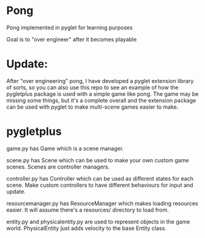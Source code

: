 # Pong
Pong implemented in pyglet for learning purposes

Goal is to "over engineer" after it becomes playable

# Update:
After "over engineering" pong, I have developed a pyglet
extension library of sorts, so you can also use this repo
to see an example of how the pygletplus package is used with
a simple game like pong.  The game may be missing some things,
but it's a complete overall and the extension package can be used
with pyglet to make multi-scene games easier to make.

# pygletplus
game.py has Game which is a scene manager.

scene.py has Scene which can be used to make your own custom
game scenes.  Scenes are controller managers.

controller.py has Controller which can be used as different states
for each scene.  Make custom controllers to have different
behaviours for input and update.

resourcemanager.py has ResourceManager which makes loading
resources easier.  It will assume there's a resources/ directory
to load from.

entity.py and physicalentity.py are used to represent objects
in the game world.  PhysicalEntity just adds velocity to the
base Entity class.
